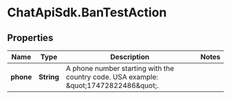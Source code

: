 # ChatApiSdk.BanTestAction

## Properties

Name | Type | Description | Notes
------------ | ------------- | ------------- | -------------
**phone** | **String** | A phone number starting with the country code. USA example: \&quot;17472822486\&quot;. | 


